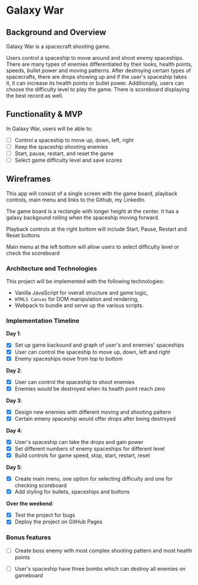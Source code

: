 # Galaxy War

## Background and Overview

Galaxy War is a spacecraft shooting game.

Users control a spaceship to move around and shoot enemy spaceships. There are many types of enemies differentiated by their looks, health points, speeds, bullet power and moving patterns. After destroying certain types of spacecrafts, there are drops showing up and if the user's spaceship takes it, it can increase its health points or bullet power.
Additionally, users can choose the difficulty level to play the game. There is scoreboard displaying the best record as well. 

## Functionality & MVP

In Galaxy War, users will be able to:

- [ ] Control a spaceship to move up, down, left, right
- [ ] Keep the spaceship shooting enemies 
- [ ] Start, pause, restart, and reset the game
- [ ] Select game difficulty level and save scores

## Wireframes

This app will consist of a single screen with the game board, playback controls, main menu and links to the Github, my LinkedIn.  

The game board is a rectangle with longer height at the center. It has a galaxy backgound rolling when the spaceship moving forward.

Playback controls at the right bottom will include Start, Pause, Restart and Reset buttons

Main menu at the left bottom will allow users to select difficulty level or check the scoreboard

### Architecture and Technologies

This project will be implemented with the following technologies:

- Vanilla JavaScript for overall structure and game logic,
- `HTML5 Canvas` for DOM manipulation and rendering,
- Webpack to bundle and serve up the various scripts.

### Implementation Timeline

**Day 1**: 
- [x] Set up game backound and graph of user's and enemies' spaceships
- [x] User can control the spaceship to move up, down, left and right
- [x] Enemy spaceships move from top to bottom

**Day 2**: 

- [x] User can control the spaceship to shoot enemies
- [x] Enemies would be destroyed when its health point reach zero

**Day 3**: 

- [x] Design new enemies with different moving and shooting pattern
- [x] Certain emeny spaceship would offer drops after being destroyed

**Day 4**: 

- [x] User's spaceship can take the drops and gain power
- [x] Set different numbers of enemy spaceships for different level
- [x] Build controls for game speed, stop, start, restart, reset

**Day 5**: 

- [x] Create main menu, one option for selecting difficulty and one for checking scoreboard
- [x] Add styling for bullets, spaceships and buttons

**Over the weekend**:

- [x] Test the project for bugs
- [x] Deploy the project on GitHub Pages

### Bonus features

- [ ] Create boss enemy with most complex shooting pattern and most health points
- [ ] User's spaceship have three bombs which can destroy all enemies on gameboard


